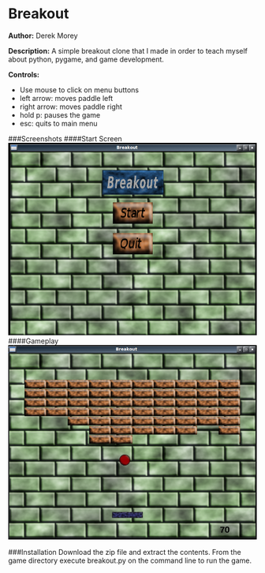 Breakout 
========

**Author:** Derek Morey 

**Description:** A simple breakout clone that I made in order to
teach myself about python, pygame, and game development.

**Controls:** 
- Use mouse to click on menu buttons
- left arrow: moves paddle left
- right arrow: moves paddle right
- hold p: pauses the game
- esc: quits to main menu

###Screenshots
####Start Screen
![Start](screenshots/start_scrot.png "Start")
####Gameplay
![Breakout](screenshots/breakout_scrot.png "Breakout")

###Installation
Download the zip file and extract the contents. From the game
directory execute breakout.py on the command line to run the
game.
